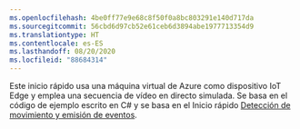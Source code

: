 ```yaml
---
ms.openlocfilehash: 4be0ff77e9e68c8f50f0a8bc803291e140d717da
ms.sourcegitcommit: 56cbd6d97cb52e61ceb6d3894abe1977713354d9
ms.translationtype: HT
ms.contentlocale: es-ES
ms.lasthandoff: 08/20/2020
ms.locfileid: "88684314"
---
```

Este inicio rápido usa una máquina virtual de Azure como dispositivo IoT Edge y emplea una secuencia de vídeo en directo simulada. Se basa en el código de ejemplo escrito en C# y se basa en el Inicio rápido [Detección de movimiento y emisión de eventos](../../../detect-motion-emit-events-quickstart.md).

